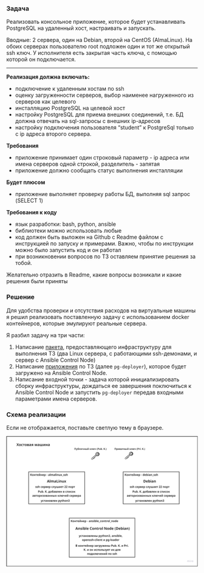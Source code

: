 ### Задача

Реализовать консольное приложение, которое будет устанавливать PostgreSQL на удаленный хост, настраивать и запускать.

Вводные: 2 сервера, один на Debian, второй на CentOS (AlmaLinux). На обоих серверах пользователю root подложен один и тот же открытый ssh ключ. У исполнителя есть закрытая часть ключа, с помощью которой он подключается.

---

**Реализация должна включать:**

- подключение к удаленным хостам по ssh
- оценку загруженности серверов, выбор наименее нагруженного из серверов как целевого
- инсталляцию PostgreSQL на целевой хост
- настройку PostgreSQL для приема внешних соединений, т.е. БД должна отвечать на sql-запросы с внешних ip-адресов
- настройку подключения пользователя “student” к PostgreSql только с ip адреса второго сервера.

**Требования**

- приложение принимает один строковый параметр - ip адреса или имена серверов одной строкой, разделитель - запятая
- приложение должно сообщать статус выполнения инсталляции

**Будет плюсом**

- приложение выполняет проверку работы БД, выполняя sql запрос (SELECT 1)

**Требования к коду**

- язык разработки: bash, python, ansible
- библиотеки можно использовать любые
- код должен быть выложен на Github с Readme файлом с инструкцией по запуску и примерами. Важно, чтобы по инструкции можно было запустить код и он работал
- при возникновении вопросов по ТЗ оставляем принятие решения за тобой.

Желательно отразить в Readme, какие вопросы возникали и какие решения были приняты


### Решение

Для удобства проверки и отсутствия расходов на виртуальные машины я решил реализовать поставленную задачу с использованием docker контейнеров, которые эмулируют реальные сервера.

Я разбил задачу на три части:
1. Написание [пакета](entrypoint/infra_entrypoint/README.md), предоставляющего инфраструктуру для выполнения ТЗ (два Linux сервера, с работающими ssh-демонами, и сервер с Ansible Control Node)
2. Написание [приложения](pg-deployer/README.md) по ТЗ (далее `pg-deployer`), которое будет загружено на Ansible Control Node.
3. Написание входной точки - задача которой инициализировать сборку инфраструктуры, дождаться ее завершения поключиться к Ansible Control Node и запустить `pg-deployer` передав входными параметрами имена серверов. 


### Схема реализации
Если не отображается, поставьте светлую тему в браузере.

![схема](img/schema.png)
